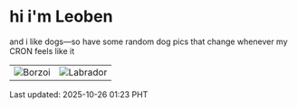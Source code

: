 # hi i'm Leoben

and i like dogs—so have some random dog pics that change whenever my CRON feels like it

|  |  |
|--------|----------|
| ![Borzoi](https://random-dog-vercel.vercel.app/api/random-borzoi?v=1761413026) | ![Labrador](https://random-dog-vercel.vercel.app/api/random-labrador?v=1761413026) |

Last updated: 2025-10-26 01:23 PHT
